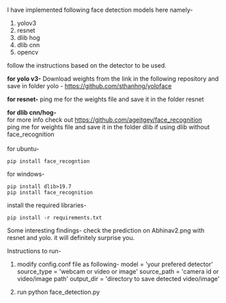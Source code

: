 I have implemented following face detection models here namely-
1) yolov3
2) resnet
3) dlib hog
4) dlib cnn
5) opencv

follow the instructions based on the detector to be used.

<b>for yolo v3-</b>
Download weights from the link in the following repository and save in folder yolo - https://github.com/sthanhng/yoloface

<b>for resnet-</b>
ping me for the weights file and save it in the folder resnet

<b>for dlib cnn/hog-</b><br>
for more info check out https://github.com/ageitgey/face_recognition<br>
ping me for weights file and save it in the folder dlib if using dlib without face_recognition<br>
<br>
for ubuntu-
```
pip install face_recogntion
```
for windows-
```
pip install dlib>19.7
pip install face_recognition
```

install the required libraries-
```
pip install -r requirements.txt
```

Some interesting findings-
check the prediction on Abhinav2.png with resnet and yolo. it will definitely surprise you.

Instructions to run-
1) modify config.conf file as following-
model = 'your prefered detector'
source_type = 'webcam or video or image'
source_path = 'camera id or video/image path'
output_dir = 'directory to save detected video/image'

2) run python face_detection.py
